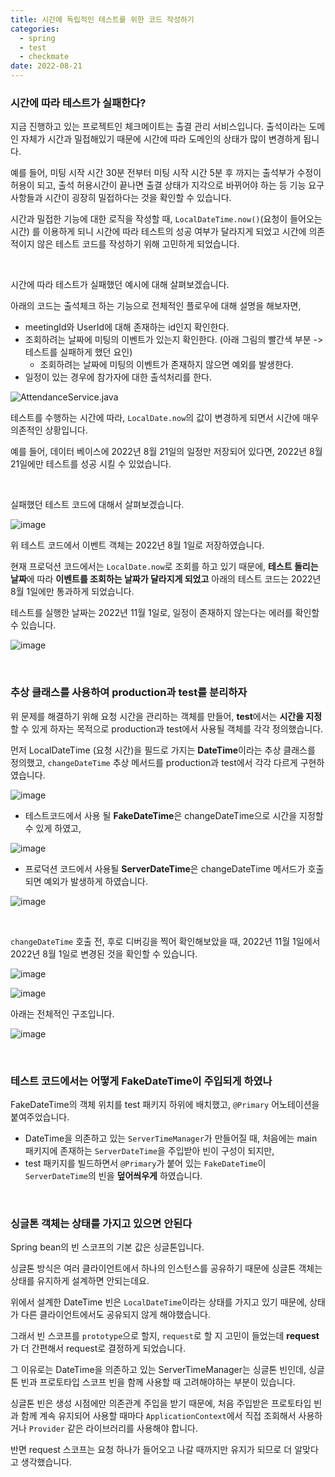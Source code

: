 ```yaml
---
title: 시간에 독립적인 테스트를 위한 코드 작성하기
categories:
  - spring
  - test
  - checkmate
date: 2022-08-21
---
```


### 시간에 따라 테스트가 실패한다?

지금 진행하고 있는 프로젝트인 체크메이트는 출결 관리 서비스입니다. 
출석이라는 도메인 자체가 시간과 밀접해있기 때문에 시간에 따라 도메인의 상태가 많이 변경하게 됩니다.

예를 들어, 미팅 시작 시간 30분 전부터 미팅 시작 시간 5분 후 까지는 출석부가 수정이 허용이 되고, 출석 허용시간이 끝나면 출결 상태가 지각으로 바뀌어야 하는 등 기능 요구사항들과 시간이 굉장히 밀접하다는 것을 확인할 수 있습니다.

시간과 밀접한 기능에 대한 로직을 작성할 때,  `LocalDateTime.now()`(요청이 들어오는 시간) 를 이용하게 되니 시간에 따라 테스트의 성공 여부가 달라지게 되었고 시간에 의존적이지 않은 테스트 코드를 작성하기 위해 고민하게 되었습니다.

<br/> 

시간에 따라 테스트가 실패했던 예시에 대해 살펴보겠습니다.

아래의 코드는 출석체크 하는 기능으로 전체적인 플로우에 대해 설명을 해보자면,

- meetingId와 UserId에 대해 존재하는 id인지 확인한다.
- 조회하려는 날짜에 미팅의 이벤트가 있는지 확인한다. (아래 그림의 빨간색 부분 -> 테스트를 실패하게 했던 요인)
  - 조회하려는 날짜에 미팅의 이벤트가 존재하지 않으면 예외를 발생한다.
- 일정이 있는 경우에 참가자에 대한 출석처리를 한다.

![AttendanceService.java](https://user-images.githubusercontent.com/67885363/197393566-17ae8e73-fe15-40d2-86e9-a835c59a1791.png)

테스트를 수행하는 시간에 따라,  `LocalDate.now`의 값이 변경하게 되면서 시간에 매우 의존적인 상황입니다.

예를 들어, 데이터 베이스에 2022년 8월 21일의 일정만 저장되어 있다면, 2022년 8월 21일에만 테스트를 성공 시킬 수 있었습니다.



<br/>

실패했던 테스트 코드에 대해서 살펴보겠습니다.


![image](https://user-images.githubusercontent.com/67885363/197397021-9cc1cf01-45f9-4488-8c2e-c04169c09a1e.png)

위 테스트 코드에서 이벤트 객체는 2022년 8월 1일로 저장하였습니다.

현재 프로덕션 코드에서는 `LocalDate.now`로 조회를 하고 있기 때문에, **테스트 돌리는 날짜**에 따라 **이벤트를 조회하는 날짜가 달라지게 되었고** 아래의 테스트 코드는 2022년 8월 1일에만 통과하게 되었습니다.

테스트를 실행한 날짜는 2022년 11월 1일로, 일정이 존재하지 않는다는 에러를 확인할 수 있습니다.

![image](https://user-images.githubusercontent.com/67885363/199181814-caa1de81-e04c-42a8-944e-05dd0724176b.png)



<br/>



### 추상 클래스를 사용하여 production과 test를 분리하자

위 문제를 해결하기 위해 요청 시간을 관리하는 객체를 만들어, **test**에서는 **시간을 지정**할 수 있게 하자는 목적으로 production과 test에서 사용될 객체를 각각 정의했습니다.

먼저 LocalDateTime (요청 시간)을 필드로 가지는 **DateTime**이라는 추상 클래스를 정의했고, `changeDateTime` 추상 메서드를 production과 test에서 각각 다르게 구현하였습니다.

![image](https://user-images.githubusercontent.com/67885363/199179367-8f8f692d-6cd5-4d12-92e7-2ac210f954c3.png)



- 테스트코드에서 사용 될 **FakeDateTime**은 changeDateTime으로 시간을 지정할 수 있게 하였고,

![image](https://user-images.githubusercontent.com/67885363/197398309-1ac7653b-2e04-4e29-90a8-e5126efd049f.png)

 

- 프로덕션 코드에서 사용될 **ServerDateTime**은 changeDateTime 메서드가 호출되면 예외가 발생하게 하였습니다. 

![image](https://user-images.githubusercontent.com/67885363/197401384-e441154a-496b-4b08-9379-f439073125e8.png)



<br/> 

`changeDateTime` 호출 전, 후로 디버깅을 찍어 확인해보았을 때, 2022년 11월 1일에서 2022년 8월 1일로 변경된 것을 확인할 수 있습니다.

![image](https://user-images.githubusercontent.com/67885363/199181168-a6930e99-fc7f-452d-9522-1a7135d4e67f.png)



![image](https://user-images.githubusercontent.com/67885363/199181344-3bbb35c7-072e-4842-b7eb-886a5a4fd337.png)



아래는 전체적인 구조입니다.



![image](https://user-images.githubusercontent.com/67885363/199187147-34c17c0e-0fef-4c16-bd8e-ead1b2400aae.png)



<br/> 

### 테스트 코드에서는 어떻게 FakeDateTime이 주입되게 하였나

FakeDateTime의 객체 위치를 test 패키지 하위에 배치했고, `@Primary` 어노테이션을 붙여주었습니다.

- DateTime을 의존하고 있는 `ServerTimeManager`가 만들어질 때, 처음에는 main 패키지에 존재하는 `ServerDateTime`을 주입받아 빈이 구성이 되지만, 
- test 패키지를 빌드하면서 `@Primary`가 붙어 있는 `FakeDateTime`이 `ServerDateTime`의 빈을 **덮어씌우게** 하였습니다.



<br/>



### 싱글톤 객체는 상태를 가지고 있으면 안된다

Spring bean의 빈 스코프의 기본 값은 싱글톤입니다. 

싱글톤 방식은 여러 클라이언트에서 하나의 인스턴스를 공유하기 때문에 싱글톤 객체는 상태를 유지하게 설계하면 안되는데요.

위에서 설계한 DateTime 빈은 `LocalDateTime`이라는 상태를 가지고 있기 때문에, 상태가 다른 클라이언트에서도 공유되지 않게 해야했습니다.

그래서 빈 스코프를 `prototype`으로 할지, `request`로 할 지 고민이 들었는데 **request**가 더 간편해서 request로 결정하게 되었습니다.

그 이유로는 DateTime을 의존하고 있는 ServerTimeManager는 싱글톤 빈인데, 싱글톤 빈과 프로토타입 스코프 빈을 함께 사용할 때 고려해야하는 부분이 있습니다.

싱글톤 빈은 생성 시점에만 의존관계 주입을 받기 때문에, 처음 주입받은 프로토타입 빈과 함께 계속 유지되어 사용할 때마다 `ApplicationContext`에서 직접 조회해서 사용하거나  `Provider` 같은 라이브러리를 사용해야 합니다.

반면 request 스코프는 요청 하나가 들어오고 나갈 때까지만 유지가 되므로 더 알맞다고 생각했습니다.

 

















